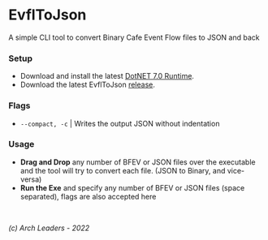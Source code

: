 # EvflToJson

A simple CLI tool to convert Binary Cafe Event Flow files to JSON and back

### Setup

- Download and install the latest [DotNET 7.0 Runtime](https://dotnet.microsoft.com/en-us/download/dotnet/7.0).
- Download the latest EvflToJson [release](https://github.com/ArchLeaders/EvflToJson/releases/latest).

### Flags

- `--compact, -c` | Writes the output JSON without indentation

### Usage

- **Drag and Drop** any number of BFEV or JSON files over the executable and the tool will try to convert each file. (JSON to Binary, and vice-versa)
- **Run the Exe** and specify any number of BFEV or JSON files (space separated), flags are also accepted here

<br>

*(c) Arch Leaders - 2022*
